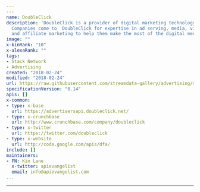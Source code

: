 ```yaml
---
---
name: DoubleClick
description: 'DoubleClick is a provider of digital marketing technology and services.
  Companies come to  DoubleClick for expertise in ad serving, media, video, search
  and affiliate marketing to help them make the most of the digital medium. '
image: ""
x-kinRank: "10"
x-alexaRank: ""
tags:
- Stack Network
- Advertising
created: "2018-02-24"
modified: "2018-02-24"
url: https://raw.githubusercontent.com/streamdata-gallery/advertising/master/_listings/doubleclick/apis.yaml
specificationVersion: "0.14"
apis: []
x-common:
- type: x-base
  url: https://advertisersapi.doubleclick.net/
- type: x-crunchbase
  url: http://www.crunchbase.com/company/doubleclick
- type: x-twitter
  url: https://twitter.com/doubleclick
- type: x-website
  url: http://code.google.com/apis/dfa/
include: []
maintainers:
- FN: Kin Lane
  x-twitter: apievangelist
  email: info@apievangelist.com
...
```


---